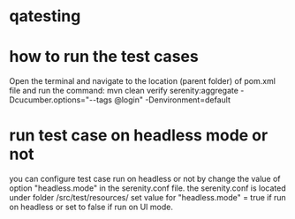 # qatesting

# how to run the test cases
Open the terminal and navigate to the location (parent folder) of pom.xml file and run the command:
mvn clean verify serenity:aggregate -Dcucumber.options="--tags @login" -Denvironment=default

# run test case on headless mode or not
you can configure test case run on headless or not by change the value of option "headless.mode" in the serenity.conf file.
the serenity.conf is located under folder /src/test/resources/
set value for "headless.mode" = true if run on headless or set to false if run on UI mode.